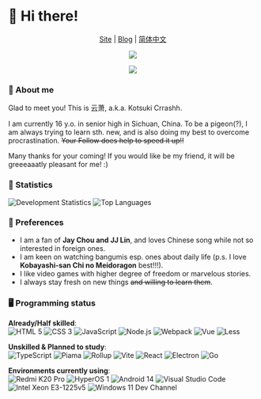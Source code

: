 # 👋 Hi there!
  
<p align="center">
   <a href="https://crrashh.com">Site</a> | 
   <a href="https://blog.crrashh.com">Blog</a> | 
   <a href="./README.zh.md">简体中文</a>
</p>
<p align="center">
   <img src="https://komarev.com/ghpvc/?username=crrashh1542&label=Profile%20views&color=0e75b6&style=flat&color=green&logo=github">
</p>
<p align="center">
   <img src="https://github-readme-streak-stats.herokuapp.com/?user=crrashh1542">
</p>
  
### 🌱 About me
Glad to meet you! This is 云萧, a.k.a. Kotsuki Crrashh.  

I am currently 16 y.o. in senior high in Sichuan, China. To be a pigeon(?), I am always trying to learn sth. new, and is also doing my best to overcome procrastination. ~~Your Follow does help to speed it up!!~~  

Many thanks for your coming! If you would like be my friend, it will be greeeaaatly pleasant for me! :)

### 🔢 Statistics
![Development Statistics](https://github-readme-stats.vercel.app/api?username=crrashh1542&show_icons=true&theme=dracula)
![Top Languages](https://github-readme-stats.vercel.app/api/top-langs/?username=crrashh1542&layout=compact)

### 👀 Preferences
  - I am a fan of **Jay Chou and JJ Lin**, and loves Chinese song while not so interested in foreign ones.
  - I am keen on watching bangumis esp. ones about daily life (p.s. I love **Kobayashi-san Chi no Meidoragon** best!!!).
  - I like video games with higher degree of freedom or marvelous stories.
  - I always stay fresh on new things ~~and willing to learn them~~.
    
### 🖥️ Programming status
**Already/Half skilled**:  
![HTML 5](https://img.shields.io/badge/-HTML5-e45127?style=flat-square&logo=html5&logoColor=white)
![CSS 3](https://img.shields.io/badge/-CSS3-339bd4?style=flat-square&logo=css3&logoColor=white)
![JavaScript](https://img.shields.io/badge/-JavaScript-f7df1e?style=flat-square&logo=javascript&logoColor=white)
![Node.js](https://img.shields.io/badge/-NodeJS-339933?style=flat-square&logo=node.js&logoColor=white)
![Webpack](https://img.shields.io/badge/-Webpack-8dd6f9?style=flat-square&logo=webpack&logoColor=white)
![Vue](https://img.shields.io/badge/-Vue-4fc08d?style=flat-square&logo=vue.js&logoColor=white)
![Less](https://img.shields.io/badge/-Less-1d365d?style=flat-square&logo=less&logoColor=white)
  
**Unskilled & Planned to study**:  
![TypeScript](https://img.shields.io/badge/-TypeScript-3178c6?style=flat-square&logo=typescript&logoColor=white)
![Piama](https://img.shields.io/badge/-Piama-4fc08d?style=flat-square&logo=vue.js&logoColor=white)
![Rollup](https://img.shields.io/badge/-Rollup-ff3334?style=flat-square&logo=rollup.js&logoColor=white)
![Vite](https://img.shields.io/badge/-Vite-646cff?style=flat-square&logo=vite&logoColor=white)
![React](https://img.shields.io/badge/-React-61dafb?style=flat-square&logo=react&logoColor=white)
![Electron](https://img.shields.io/badge/-Electron-2f3242?style=flat-square&logo=electron&logoColor=white)
![Go](https://img.shields.io/badge/-Go-73cddd?style=flat-square&logo=go&logoColor=white)

**Environments currently using**:  
![Redmi K20 Pro](https://img.shields.io/badge/Redmi%20K20%20Pro-ec6617?style=flat-square&logo=xiaomi&logoColor=ffffff)
![HyperOS 1](https://img.shields.io/badge/HyperOS%201-ec6617?style=flat-square&logo=xiaomi&logoColor=ffffff)
![Android 14](https://img.shields.io/badge/Android%2014-3ddc84?style=flat-square&logo=android&logoColor=ffffff)
![Visual Studio Code](https://img.shields.io/badge/Visual%20Studio%20Code-23a9f1?style=flat-square&logo=visualstudiocode&logoColor=ffffff)
![Intel Xeon E3-1225v5](https://img.shields.io/badge/Intel%20Xeon%20E3%201225v5-00c7fd?style=flat-square&logo=intel&logoColor=ffffff)
![Windows 11 Dev Channel](https://img.shields.io/badge/Windows%2011%20%28Dev%20Channel%29-0e7fcf?style=flat-square&logo=windows&logoColor=ffffff)
